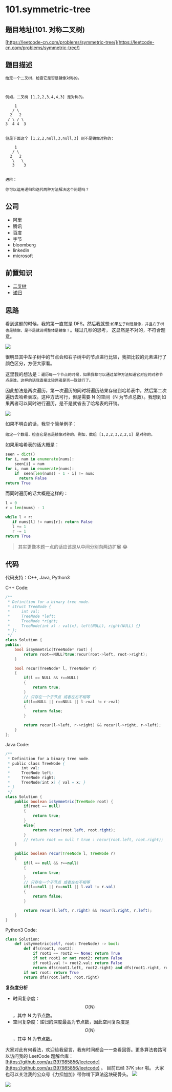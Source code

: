 # 101.symmetric-tree

## 题目地址\(101. 对称二叉树\)

[https://leetcode-cn.com/problems/symmetric-tree/](https://leetcode-cn.com/problems/symmetric-tree/)

## 题目描述

```text
给定一个二叉树，检查它是否是镜像对称的。



例如，二叉树 [1,2,2,3,4,4,3] 是对称的。

    1
   / \
  2   2
 / \ / \
3  4 4  3


但是下面这个 [1,2,2,null,3,null,3] 则不是镜像对称的:

    1
   / \
  2   2
   \   \
   3    3


进阶：

你可以运用递归和迭代两种方法解决这个问题吗？
```

## 公司

* 阿里
* 腾讯
* 百度
* 字节
* bloomberg
* linkedin
* microsoft

## 前置知识

* [二叉树](https://github.com/azl397985856/leetcode/blob/master/thinkings/basic-data-structure.md)
* [递归](https://github.com/azl397985856/leetcode/blob/master/thinkings/dynamic-programming.md)

## 思路

看到这题的时候，我的第一直觉是 DFS。然后我就想:`如果左子树是镜像，并且右子树也是镜像，是不是就说明整体是镜像？`。经过几秒的思考， 这显然是不对的，不符合题意。

![](https://tva1.sinaimg.cn/large/007S8ZIlly1ghlu96e83wj31200iugme.jpg)

很明显其中左子树中的节点会和右子树中的节点进行比较，我把比较的元素进行了颜色区分，方便大家看。

这里我的想法是：`遍历每一个节点的时候，如果我都可以通过某种方法知道它对应的对称节点是谁，这样的话我直接比较两者是否一致就行了。`

因此想法是两次遍历，第一次遍历的同时将遍历结果存储到哈希表中，然后第二次遍历去哈希表取。这种方法可行，但是需要 N 的空间（N 为节点总数）。我想到如果两者可以同时进行遍历，是不是就省去了哈希表的开销。

![](https://tva1.sinaimg.cn/large/007S8ZIlly1ghlu9a7sy7j31a30u0408.jpg)

如果不明白的话，我举个简单例子：

```text
给定一个数组，检查它是否是镜像对称的。例如，数组 [1,2,2,3,2,2,1] 是对称的。
```

如果用哈希表的话大概是：

```python
seen = dict()
for i, num in enumerate(nums):
    seen[i] = num
for i, num in enumerate(nums):
    if  seen[len(nums) - 1 - i] != num:
      return False
return True
```

而同时遍历的话大概是这样的：

```python
l = 0
r = len(nums) - 1

while l < r:
   if nums[l] != nums[r]: return False
   l += 1
   r -= 1
return True
```

> 其实更像本题一点的话应该是从中间分别向两边扩展 😂

## 代码

代码支持：C++, Java, Python3

C++ Code:

```cpp
/**
 * Definition for a binary tree node.
 * struct TreeNode {
 *     int val;
 *     TreeNode *left;
 *     TreeNode *right;
 *     TreeNode(int x) : val(x), left(NULL), right(NULL) {}
 * };
 */
class Solution {
public:
    bool isSymmetric(TreeNode* root) {
        return root==NULL?true:recur(root->left, root->right);
    }

    bool recur(TreeNode* l, TreeNode* r)
    {
        if(l == NULL && r==NULL)
        {
            return true;
        }
        // 只存在一个子节点 或者左右不相等 
        if(l==NULL || r==NULL || l->val != r->val)
        {
            return false;
        }

        return recur(l->left, r->right) && recur(l->right, r->left);
    }
};
```

Java Code:

```java
/**
 * Definition for a binary tree node.
 * public class TreeNode {
 *     int val;
 *     TreeNode left;
 *     TreeNode right;
 *     TreeNode(int x) { val = x; }
 * }
 */
class Solution {
    public boolean isSymmetric(TreeNode root) {
        if(root == null)
        {
            return true;
        }
        else{
            return recur(root.left, root.right);
        }
        // return root == null ? true : recur(root.left, root.right);
    }

    public boolean recur(TreeNode l, TreeNode r)
    {
        if(l == null && r==null)
        {
            return true;
        }
        // 只存在一个子节点 或者左右不相等 
        if(l==null || r==null || l.val != r.val)
        {
            return false;
        }

        return recur(l.left, r.right) && recur(l.right, r.left);
    }
}
```

Python3 Code:

```python
class Solution:
    def isSymmetric(self, root: TreeNode) -> bool:
        def dfs(root1, root2):
            if root1 == root2 == None: return True
            if not root1 or not root2: return False
            if root1.val != root2.val: return False
            return dfs(root1.left, root2.right) and dfs(root1.right, root2.left)
        if not root: return True
        return dfs(root.left, root.right)
```

**复杂度分析**

* 时间复杂度：$$O(N)$$，其中 N 为节点数。
* 空间复杂度：递归的深度最高为节点数，因此空间复杂度是 $$O(N)$$，其中 N 为节点数。

大家对此有何看法，欢迎给我留言，我有时间都会一一查看回答。更多算法套路可以访问我的 LeetCode 题解仓库：[https://github.com/azl397985856/leetcode](https://github.com/azl397985856/leetcode) 。 目前已经 37K star 啦。 大家也可以关注我的公众号《力扣加加》带你啃下算法这块硬骨头。 ![](https://tva1.sinaimg.cn/large/007S8ZIlly1gfcuzagjalj30p00dwabs.jpg)

![](https://tva1.sinaimg.cn/large/007S8ZIlly1ghlu9b4p9ej30x20iwjtf.jpg)

